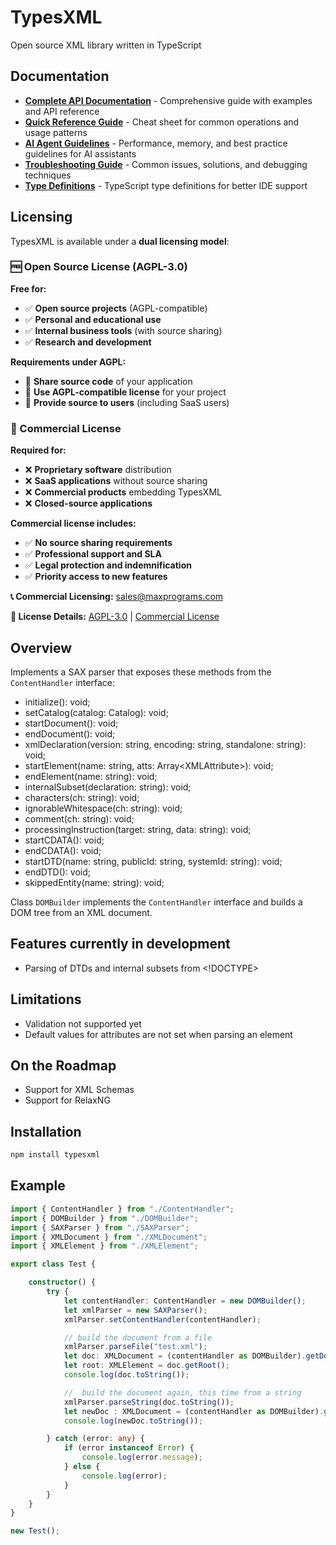# TypesXML

Open source XML library written in TypeScript

## Documentation

- **[Complete API Documentation](./API_DOCUMENTATION.md)** - Comprehensive guide with examples and API reference
- **[Quick Reference Guide](./QUICK_REFERENCE.md)** - Cheat sheet for common operations and usage patterns
- **[AI Agent Guidelines](./AI_AGENT_GUIDELINES.md)** - Performance, memory, and best practice guidelines for AI assistants
- **[Troubleshooting Guide](./TROUBLESHOOTING.md)** - Common issues, solutions, and debugging techniques
- **[Type Definitions](./API_TYPES.d.ts)** - TypeScript type definitions for better IDE support

## Licensing

TypesXML is available under a **dual licensing model**:

### 🆓 Open Source License (AGPL-3.0)

**Free for:**
- ✅ **Open source projects** (AGPL-compatible)
- ✅ **Personal and educational use**
- ✅ **Internal business tools** (with source sharing)
- ✅ **Research and development**

**Requirements under AGPL:**
- 📝 **Share source code** of your application
- 📝 **Use AGPL-compatible license** for your project
- 📝 **Provide source to users** (including SaaS users)

### 💼 Commercial License

**Required for:**
- ❌ **Proprietary software** distribution
- ❌ **SaaS applications** without source sharing
- ❌ **Commercial products** embedding TypesXML
- ❌ **Closed-source applications**

**Commercial license includes:**
- ✅ **No source sharing requirements**
- ✅ **Professional support and SLA**
- ✅ **Legal protection and indemnification**
- ✅ **Priority access to new features**

**📞 Commercial Licensing:** [sales@maxprograms.com](mailto:sales@maxprograms.com)

**📄 License Details:** [AGPL-3.0](./LICENSE) | [Commercial License](./LICENSE-COMMERCIAL)

## Overview

Implements a SAX parser that exposes these methods from the `ContentHandler` interface:

* initialize(): void;
* setCatalog(catalog: Catalog): void;
* startDocument(): void;
* endDocument(): void;
* xmlDeclaration(version: string, encoding: string, standalone: string): void;
* startElement(name: string, atts: Array\<XMLAttribute>): void;
* endElement(name: string): void;
* internalSubset(declaration: string): void;
* characters(ch: string): void;
* ignorableWhitespace(ch: string): void;
* comment(ch: string): void;
* processingInstruction(target: string, data: string): void;
* startCDATA(): void;
* endCDATA(): void;
* startDTD(name: string, publicId: string, systemId: string): void;
* endDTD(): void;
* skippedEntity(name: string): void;

Class `DOMBuilder` implements the `ContentHandler` interface and builds a DOM tree from an XML document.

## Features currently in development

* Parsing of DTDs and internal subsets from <!DOCTYPE>

## Limitations

* Validation not supported yet
* Default values for attributes are not set when parsing an element

## On the Roadmap

* Support for XML Schemas
* Support for RelaxNG

## Installation

```bash
npm install typesxml
```

## Example

```TypeScript
import { ContentHandler } from "./ContentHandler";
import { DOMBuilder } from "./DOMBuilder";
import { SAXParser } from "./SAXParser";
import { XMLDocument } from "./XMLDocument";
import { XMLElement } from "./XMLElement";

export class Test {

    constructor() {
        try {
            let contentHandler: ContentHandler = new DOMBuilder();
            let xmlParser = new SAXParser();
            xmlParser.setContentHandler(contentHandler);

            // build the document from a file
            xmlParser.parseFile("test.xml");
            let doc: XMLDocument = (contentHandler as DOMBuilder).getDocument();
            let root: XMLElement = doc.getRoot();
            console.log(doc.toString());

            //  build the document again, this time from a string
            xmlParser.parseString(doc.toString());
            let newDoc : XMLDocument = (contentHandler as DOMBuilder).getDocument();
            console.log(newDoc.toString());

        } catch (error: any) {
            if (error instanceof Error) {
                console.log(error.message);
            } else {
                console.log(error);
            }
        }
    }
}

new Test();
```
